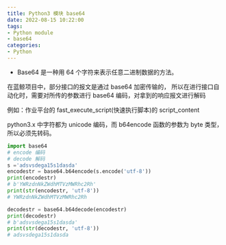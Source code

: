 ```yaml
---
title: Python3 模块 base64
date: 2022-08-15 10:22:00
tags:
- Python module
- base64
categories:
- Python
---
```


* Base64 是一种用 64 个字符来表示任意二进制数据的方法。

在蓝鲸项目中，部分接口的报文是通过 base64 加密传输的，
所以在进行接口自动化时，需要对所传的参数进行 base64 编码，对拿到的响应报文进行解码

例如：作业平台的 fast_execute_script(快速执行脚本)的 script_content

python3.x 中字符都为 unicode 编码，而 b64encode 函数的参数为 byte 类型，所以必须先转码。

```python
import base64
# encode 编码
# decode 解码
s ='adsvsdega15s1dasda'
encodestr = base64.b64encode(s.encode('utf-8'))
print(encodestr)
# b'YWRzdnNkZWdhMTVzMWRhc2Rh'
print(str(encodestr, 'utf-8'))
# YWRzdnNkZWdhMTVzMWRhc2Rh

decodestr = base64.b64decode(encodestr)
print(decodestr)
# b'adsvsdega15s1dasda'
print(str(decodestr, 'utf-8'))
# adsvsdega15s1dasda
```